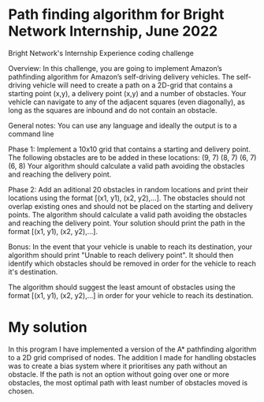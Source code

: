<h1>Path finding algorithm for Bright Network Internship, June 2022</h1>
Bright Network's Internship Experience coding challenge

Overview:
In this challenge, you are going to implement Amazon’s pathfinding algorithm for Amazon’s self-driving delivery vehicles.
The self-driving vehicle will need to create a path on a 2D-grid that contains a starting point (x,y), a delivery point (x,y)
and a number of obstacles. Your vehicle can navigate to any of the adjacent squares (even diagonally), as long as the
squares are inbound and do not contain an obstacle.

General notes:
You can use any language and ideally the output is to a command line

Phase 1:
Implement a 10x10 grid that contains a starting and delivery point. The following obstacles are to be added in these locations:
(9, 7) (8, 7) (6, 7) (6, 8)
Your algorithm should calculate a valid path avoiding the obstacles and reaching the delivery point.

Phase 2:
Add an aditional 20 obstacles in random locations and print their locations using the format [(x1, y1), (x2, y2),...].
The obstacles should not overlap existing ones and should not be placed on the starting and delivery points.
The algorithm should calculate a valid path avoiding the obstacles and reaching the delivery point.
Your solution should print the path in the format [(x1, y1), (x2, y2),...].

Bonus:
In the event that your vehicle is unable to reach its destination, your algorithm should print "Unable to reach delivery point".
It should then identify which obstacles should be removed in order for the vehicle to reach it's destination.

The algorithm should suggest the least amount of obstacles using the format [(x1, y1), (x2, y2),...] in order for your vehicle to reach its destination.

<h1>My solution</h1>

In this program I have implemented a version of the A* pathfinding algorithm to a 2D grid comprised of nodes. The addition I made for handling obstacles was to create a bias system where it prioritises any path without an obstacle. If the path is not an option without going over one or more obstacles, the most optimal path with least number of obstacles moved is chosen.
